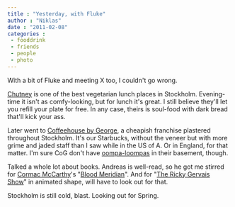 ```yaml
---
title : "Yesterday, with Fluke"
author : "Niklas"
date : "2011-02-08"
categories : 
 - fooddrink
 - friends
 - people
 - photo
---
```


With a bit of Fluke and meeting X too, I couldn't go wrong.

[Chutney](http://www.chutney.se/) is one of the best vegetarian lunch places in Stockholm. Evening-time it isn't as comfy-looking, but for lunch it's great. I still believe they'll let you refill your plate for free. In any case, theirs is soul-food with dark bread that'll kick your ass.

Later went to [Coffeehouse by George](http://www.bygeorge.se/), a cheapish franchise plastered throughout Stockholm. It's our Starbucks, without the veneer but with more grime and jaded staff than I saw while in the US of A. Or in England, for that matter. I'm sure CoG don't have [oompa-loompas](http://en.wikipedia.org/wiki/Oompa-Loompa) in their basement, though.

Talked a whole lot about books. Andreas is well-read, so he got me stirred for [Cormac McCarthy](http://en.wikipedia.org/wiki/Cormac%20McCarthy)'s "[Blood Meridian](http://en.wikipedia.org/wiki/Blood%20Meridian)". And for "[The Ricky Gervais Show](http://en.wikipedia.org/wiki/Ricky%20Gervais%20Show)" in animated shape, will have to look out for that.

Stockholm is still cold, blast. Looking out for Spring.
